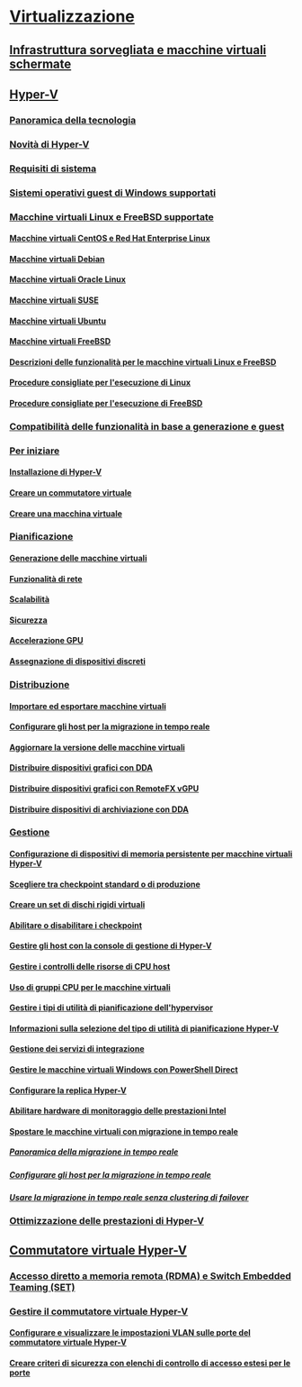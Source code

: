# [Virtualizzazione](virtualization.md)

## [Infrastruttura sorvegliata e macchine virtuali schermate](../security/guarded-fabric-shielded-vm/guarded-fabric-and-shielded-vms-top-node.md)

## [Hyper-V](hyper-v/Hyper-V-on-Windows-Server.md)
### [Panoramica della tecnologia](hyper-v/Hyper-V-Technology-Overview.md)
### [Novità di Hyper-V](hyper-v/What-s-new-in-Hyper-V-on-Windows.md)
### [Requisiti di sistema](hyper-v/System-requirements-for-Hyper-V-on-Windows.md)
### [Sistemi operativi guest di Windows supportati](hyper-v/Supported-Windows-guest-operating-systems-for-Hyper-V-on-Windows.md)
### [Macchine virtuali Linux e FreeBSD supportate](hyper-v/Supported-Linux-and-FreeBSD-virtual-machines-for-Hyper-V-on-Windows.md)
#### [Macchine virtuali CentOS e Red Hat Enterprise Linux](hyper-v/Supported-CentOS-and-Red-Hat-Enterprise-Linux-virtual-machines-on-Hyper-V.md)
#### [Macchine virtuali Debian](hyper-v/Supported-Debian-virtual-machines-on-Hyper-V.md)
#### [Macchine virtuali Oracle Linux](hyper-v/Supported-Oracle-Linux-virtual-machines-on-Hyper-V.md)
#### [Macchine virtuali SUSE](hyper-v/Supported-SUSE-virtual-machines-on-Hyper-V.md)
#### [Macchine virtuali Ubuntu](hyper-v/Supported-Ubuntu-virtual-machines-on-Hyper-V.md)
#### [Macchine virtuali FreeBSD](hyper-v/Supported-FreeBSD-virtual-machines-on-Hyper-V.md)
#### [Descrizioni delle funzionalità per le macchine virtuali Linux e FreeBSD](hyper-v/Feature-Descriptions-for-Linux-and-FreeBSD-virtual-machines-on-Hyper-V.md)
#### [Procedure consigliate per l'esecuzione di Linux](hyper-v/Best-Practices-for-running-Linux-on-Hyper-V.md)
#### [Procedure consigliate per l'esecuzione di FreeBSD](hyper-v/Best-practices-for-running-FreeBSD-on-Hyper-V.md)
### [Compatibilità delle funzionalità in base a generazione e guest](hyper-v/Hyper-V-feature-compatibility-by-generation-and-guest.md)
### [Per iniziare](hyper-v/get-started/Get-started-with-Hyper-V-on-Windows.md)
#### [Installazione di Hyper-V](hyper-v/get-started/Install-the-Hyper-V-role-on-Windows-Server.md)
#### [Creare un commutatore virtuale](hyper-v/get-started/create-a-virtual-switch-for-Hyper-V-virtual-machines.md)
#### [Creare una macchina virtuale](hyper-v/get-started/create-a-virtual-machine-in-Hyper-V.md)
### [Pianificazione](hyper-v/plan/Plan-Hyper-V-on-Windows-Server.md)
#### [Generazione delle macchine virtuali](hyper-v/plan/Should-I-create-a-generation-1-or-2-virtual-machine-in-Hyper-V.md)
#### [Funzionalità di rete](hyper-v/plan/plan-hyper-v-networking-in-windows-server.md)
#### [Scalabilità](hyper-v/plan/plan-hyper-v-scalability-in-windows-server.md)
#### [Sicurezza](hyper-v/plan/plan-hyper-v-security-in-windows-server.md)
#### [Accelerazione GPU](hyper-v/plan/plan-for-gpu-acceleration-in-windows-server.md)
#### [Assegnazione di dispositivi discreti](hyper-v/plan/plan-for-deploying-devices-using-discrete-device-assignment.md)
### [Distribuzione](hyper-v/deploy/Deploy-Hyper-V-on-Windows-Server.md)
#### [Importare ed esportare macchine virtuali](hyper-v/deploy/Export-and-import-virtual-machines.md)
#### [Configurare gli host per la migrazione in tempo reale](hyper-v/deploy/Set-up-hosts-for-live-migration-without-Failover-Clustering.md)
#### [Aggiornare la versione delle macchine virtuali](hyper-v/deploy/Upgrade-virtual-machine-version-in-Hyper-V-on-Windows-or-Windows-Server.md)
#### [Distribuire dispositivi grafici con DDA](hyper-v/deploy/deploying-graphics-devices-using-dda.md)
#### [Distribuire dispositivi grafici con RemoteFX vGPU](hyper-v/deploy/deploy-graphics-devices-using-remotefx-vgpu.md)
#### [Distribuire dispositivi di archiviazione con DDA](hyper-v/deploy/deploying-storage-devices-using-dda.md)

### [Gestione](hyper-v/manage/Manage-Hyper-V-on-Windows-Server.md)
#### [Configurazione di dispositivi di memoria persistente per macchine virtuali Hyper-V](hyper-v/manage/persistent-memory-cmdlets.md)
#### [Scegliere tra checkpoint standard o di produzione](hyper-v/manage/Choose-between-standard-or-production-checkpoints-in-Hyper-V.md)
#### [Creare un set di dischi rigidi virtuali](hyper-v/manage/Create-VHDSet-file.md)
#### [Abilitare o disabilitare i checkpoint](hyper-v/manage/Enable-or-disable-checkpoints-in-Hyper-V.md)
#### [Gestire gli host con la console di gestione di Hyper-V](hyper-v/manage/Remotely-manage-Hyper-V-hosts.md)
#### [Gestire i controlli delle risorse di CPU host](hyper-v/manage/manage-hyper-v-minroot-2016.md)
#### [Uso di gruppi CPU per le macchine virtuali](hyper-v/manage/manage-hyper-v-cpugroups.md)
#### [Gestire i tipi di utilità di pianificazione dell'hypervisor](hyper-v/manage/manage-hyper-v-scheduler-types.md)
#### [Informazioni sulla selezione del tipo di utilità di pianificazione Hyper-V](hyper-v/manage/about-hyper-v-scheduler-type-selection.md)
#### [Gestione dei servizi di integrazione](hyper-v/manage/Manage-Hyper-V-integration-services.md)
#### [Gestire le macchine virtuali Windows con PowerShell Direct](hyper-v/manage/Manage-Windows-virtual-machines-with-powershell-direct.md)
#### [Configurare la replica Hyper-V](hyper-v/manage/Set-up-Hyper-V-Replica.md)
#### [Abilitare hardware di monitoraggio delle prestazioni Intel](hyper-v/manage/Performance-Monitoring-Hardware.md)
#### [Spostare le macchine virtuali con migrazione in tempo reale](hyper-v/manage/Live-migration-overview.md)
##### [Panoramica della migrazione in tempo reale](hyper-v/manage/Live-migration-overview.md)

##### [Configurare gli host per la migrazione in tempo reale](hyper-v/deploy/Set-up-hosts-for-live-migration-without-Failover-Clustering.md) 
##### [Usare la migrazione in tempo reale senza clustering di failover](hyper-v/manage/Use-live-migration-without-Failover-Clustering-to-move-a-virtual-machine.md)


### [Ottimizzazione delle prestazioni di Hyper-V](../administration/performance-tuning/role/hyper-v-server/index.md)
## [Commutatore virtuale Hyper-V](hyper-v-virtual-switch/Hyper-V-Virtual-Switch.md)
### [Accesso diretto a memoria remota (RDMA) e Switch Embedded Teaming (SET)](hyper-v-virtual-switch/rdMA-and-Switch-Embedded-Teaming.md)
### [Gestire il commutatore virtuale Hyper-V](hyper-v-virtual-switch/Manage-Hyper-V-Virtual-Switch.md)
#### [Configurare e visualizzare le impostazioni VLAN sulle porte del commutatore virtuale Hyper-V](hyper-v-virtual-switch/Configure-and-View-VLAN-Settings-on-Hyper-V-Virtual-Switch-Ports.md)
#### [Creare criteri di sicurezza con elenchi di controllo di accesso estesi per le porte](hyper-v-virtual-switch/create-Security-Policies-with-extended-Port-Access-Control-lists.md)
